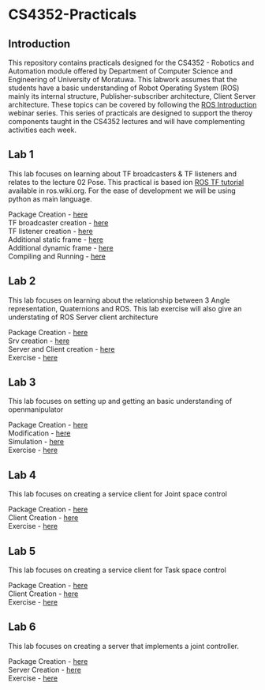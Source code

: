 # CS4352-Practicals

## Introduction

This repository contains practicals designed for the CS4352 - Robotics and Automation module offered by Department of Computer Science and Engineering of University of Moratuwa. This labwork assumes that the  students have a basic understanding of Robot Operating System (ROS) mainly its internal structure, Publisher-subscriber architecture, Client Server architecture. These topics can be covered by following the [ROS Introduction](https://github.com/IntellisenseLab/ROS-Introduction) webinar series. This series of practicals are designed to support the theroy components taught in the CS4352 lectures and will have complementing activities each week.

## Lab 1

This lab focuses on learning about TF broadcasters & TF listeners and relates to the lecture 02 Pose. This practical is based ion [ROS TF tutorial](http://wiki.ros.org/tf/Tutorials) available in ros.wiki.org. For the ease of development we will be using python as main language.

Package Creation - [here](/Lab1/creation.md) \
TF broadcaster creation - [here](/Lab1/broadcaster.md) \
TF listener creation - [here](Lab1/listener.md) \
Additional static frame - [here](Lab1/static_frame.md) \
Additional dynamic frame - [here](Lab1/dynamic_frame.md) \
Compiling and Running - [here](/Lab1/running.md)

## Lab 2

This lab focuses on learning about the relationship between 3 Angle representation, Quaternions and ROS. This lab exercise will also give an understating of ROS Server client architecture

Package Creation - [here](/Lab2/creation.md) \
Srv creation - [here](Lab2/srv.md) \
Server and Client creation - [here](/Lab2/server_and_client.md) \
Exercise - [here](/Lab2/activity.md)

## Lab 3

This lab focuses on setting up and getting an basic understanding of openmanipulator

Package Creation - [here](/Lab3/creation.md) \
Modification - [here](/Lab3/modification.md) \
Simulation - [here](Lab3/simulation.md) \
Exercise - [here](/Lab3/activity.md)

## Lab 4

This lab focuses on creating a service client for Joint space control

Package Creation - [here](/Lab4/creation.md) \
Client Creation - [here](Lab4/jont_client.md) \
Exercise - [here](/Lab4/activity.md)

## Lab 5

This lab focuses on creating a service client for Task space control

Package Creation - [here](/Lab5/creation.md) \
Client Creation - [here](Lab5/task_client.md) \
Exercise - [here](/Lab5/activity.md)

## Lab 6

This lab focuses on creating a server that implements a joint controller.

Package Creation - [here](/Lab6/creation.md) \
Server Creation - [here](Lab6/jplanner.md) \
Exercise - [here](/Lab6/activity.md)